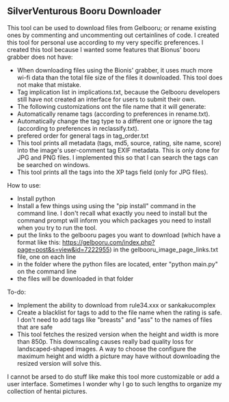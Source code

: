 ## SilverVenturous Booru Downloader

This tool can be used to download files from Gelbooru; or rename existing ones by commenting and uncommenting out certainlines of code. I created this tool for personal use according to my very specific preferences. I created this tool because I wanted some features that Bionus' booru grabber does not have:
* When downloading files using the Bionis' grabber, it uses much more wi-fi data than the total file size of the files it downloaded. This tool does not make that mistake.
* Tag implication list in implications.txt, because the Gelbooru developers still have not created an interface for users to submit their own.
* The following customizations ont the file name that it will generate:
 * Automatically rename tags (according to preferences in rename.txt).
 * Automatically change the tag type to a different one or ignore the tag (according to preferences in reclassify.txt).
 * prefered order for general tags in tag_order.txt
* This tool prints all metadata (tags, md5, source, rating, site name, score) into the image's user-comment tag EXIF metadata. This is only done for JPG and PNG files. I implemented this so that I can search the tags can be searched on windows.
* This tool prints all the tags into the XP tags field (only for JPG files).

How to use:
* Install python
* Install a few things using using the "pip install" command in the command line. I don't recall what exactly you need to install but the command prompt will inform you which packages you need to install when you try to run the tool.
* put the links to the gelbooru pages you want to download (which have a format like this: https://gelbooru.com/index.php?page=post&s=view&id=7222955) in the gelbooru_image_page_links.txt file, one on each line
* in the folder where the python files are located, enter "python main.py" on the command line
* the files will be downloaded in that folder

To-do:
* Implement the ability to download from rule34.xxx or sankakucomplex
* Create a blacklist for tags to add to the file name when the rating is safe. I don't need to add tags like "breasts" and "ass" to the names of files that are safe
* This tool fetches the resized version when the height and width is more than 850p. This downscaling causes really bad quality loss for landscaped-shaped images. A way to choose the configure the maximum height and width a picture may have without downloading the resized version will solve this.

I cannot be arsed to do stuff like make this tool more customizable or add a user interface. Sometimes I wonder why I go to such lengths to organize my collection of hentai pictures.